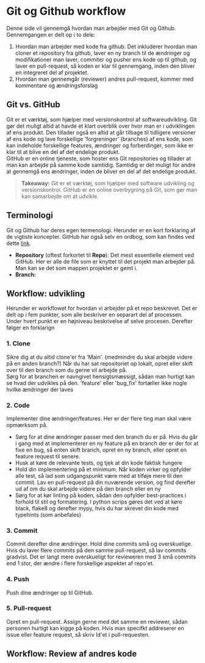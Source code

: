 # Git og Github workflow
Denne side vil gennemgå hvordan man arbejder med Git og Github. Gennemgangen er delt op i to dele:
1. Hvordan man arbejder med kode fra github. Det inkluderer hvordan man cloner et repository fra github, laver en ny branch til de ændringer og modifikationer man laver, commiter og pusher ens kode op til github, og laver en pull-request, så koden er klar til gennemgang, inden den bliver en integreret del af projektet.
2. Hvordan man gennemgår (reviewer) andres pull-request, kommer med kommentare og ændringsforslag

## Git vs. GitHub
Git er et værktøj, som hjælper med versionskontrol af softwareudvikling. Git gør det muligt altid at havde et klart overblik over hvor man er i udviklingen af ens produkt. Den tillader også en altid at går tilbage til tidligere versioner af ens kode og lave forskellige 'forgreninger' (branches) af ens kode, som kan indeholde forskellige features, ændringer og forberdinger, som ikke er klar til at blive en del af det endelige produkt.  
GitHub er en online tjeneste, som hoster ens Git repositories og tillader at man kan arbejde på samme kode samtidig. Samtidig er det muligt for andre at gennemgå ens ændringer, inden de bliver en del af det endelige produkt.  

> **Takeaway:** Git er et værktøj, som hjælper med software udvikling og versionskontrol. GitHub er en online overbygning på Git, som gør man kan samarbejde om at udvikle.

## Terminologi
Git og Github har deres egen termenologi. Herunder er en kort forklaring af de vigtiste koncepter. GitHub har også selv en ordbog, som kan findes ved dette [link](https://docs.github.com/en/get-started/quickstart/github-glossary).

- **Repository** (oftest forkortet til **Repo**): Det mest essentielle element ved GitHub. Her er alle de file som er knyttet til det projekt man arbejder på. Man kan se det som mappen projektet er gemt i.
- **Branch:** 


## Workflow: udvikling
Herunder er workflowet for hvordan vi arbejder på et repo beskrevet. Det er delt op i fem punkter, som alle beskriver en separart del af processen. Under hvert punkt er en højniveau beskrivelse af selve procesen. Derefter følger en forklarign 

### 1. Clone
Sikre dig at du altid clone'er fra 'Main'. (medmindre du skal arbejde videre på en anden branch?)
Når du har sat repositoriet op lokalt, opret eller skift over til den branch som du gerne vil arbejde på.  
Sørg for at branchen er navngivet hensigtsmæssigt, sådan man hurtigt kan se hvad der udvikles på den. 'feature' eller 'bug_fix' fortæller ikke nogle hvilke ændringer der laves

### 2. Code
Implementer dine ændringer/features. Her er der flere ting man skal være opmærksom på.  
- Sørg for at dine ændringer passer med den branch du er på. Hvis du går i gang med at implementerer en ny feature på en branch der er der for at fixe en bug, så enten skift branch, opret en ny branch, eller opret en feature request til senere.
- Husk at køre de relevante tests, og tjek at din kode faktisk fungere
- Hold din implementering på et minimum. Når koden virker og opfylder alle test, så lad som udgangspunkt være med at tilføje mere til den commit. Lav en pull-request på din nuværende version, og find derefter ud af om du skal arbejde videre på den branch eller en ny
- Sørg for at kør linting på koden, sådan den opfylder best-practices i forhold til stil og formatering. I python scrips gøres det ved at køre black, flake8 og derefter mypy, hvis du har skrevet din kode med typehints (som anbefales)

### 3. Commit 
Commit derefter dine ændringer. Hold dine commits små og overskuelige. Hvis du laver flere commits på den samme pull-request, så lav commits gradvist. Det er langt mere overskueligt for revieweren med 3 små commits end 1 stor, der ændre i flere forskellige aspekter af repo'et.


### 4. Push
Push dine ændringer op til GitHub.

### 5. Pull-request
Opret en pull-request. Assign gerne med det samme en reviewer, sådan personen hurtigt kan kigge på koden. Hvis man specifkt addreserer en issue eller feature request, så skriv Id'et i pull-requesten.

## Workflow: Review af andres kode